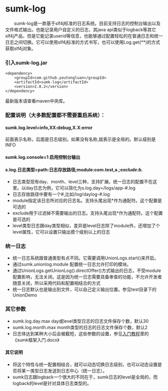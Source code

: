 # sumk-log
&emsp;&emsp;sumk-log是一款基于slf4j标准的日志系统。目前支持日志的控制台输出以及文件格式输出。也能记录用户自定义的日志，其java api类似于logback等其它slf4j产品，但是它能记录userid等信息，也能够通过配置轻松的在普通日志和统一日志之间切换。它可以使用slf4j标准的方式书写，也可以使用Log.get(**)的方式获取slf4j对象。

### 引入sumk-log.jar
```
<dependency>
    <groupId>com.github.youtongluan</groupId>
    <artifactId>sumk-log</artifactId>
    <version>2.8.2</version>
</dependency>
```
最新版本请查看maven中央库。

### 配置说明（大多数配置都不需要重启系统）：


#### sumk.log.level=info,XX:debug,X.X:error
前面表示名称，后面是日志级别。如果没有名称,就表示是全局的。默认级别是INFO

#### sumk.log.console=1 启用控制台输出

#### s.log.日志类型=path:日志存放路径;module:com.test,a.*;exclude:b.*
* 日志类型现有day、month、level三种，支持扩展。统一日志的配置不在这里。以day日志为例，它可以简化为s.log.day=/logs/app-#.log
* 日志存放路径中要有一个#,比如/log/daylog-#.log
* module指定该日志所对应的日志名。支持头尾出现*作为通配符。这个配置是可选的
* exclude用于过滤掉不需要输出的日志。支持头尾出现*作为通配符。这个配置是可选的
* level类型日志跟day类型相似，差异是level日志除了module外，还增加了个level属性，它可以设置只输出摸个级别以上的日志

### 统一日志
* 统一日志系统跟普通类型有点不同。它需要调用UnionLogs.start()来开启。
* 通过sumk.unionlog.module 配置统一日志允许打印的模块。
* 通过UnionLogs.getUnionLog().directOffer()方式输出的日志，不受module配置影响，无法关闭。这是因为统一日志需要具备审查的功能，不允许开发者随意关闭，所以采用代码和配置相结合的方式
* 统一日志默认也是输出到文件，可以自己定义输出位置。参见test目录下的UnionDemo

### 其它参数
* sumk.log.day.max day或level类型日志的日志文件保存个数，默认30
* sumk.log.month.max month类型的日志的日志文件保存个数，默认2
* 日志体达到某种大小后会被截短，这些参数的设置，参见[入门教程](https://github.com/youtongluan/sumk-server-demo)里的《sumk框架入门.docx》


#### 其它说明
* 将这个特性与统一配置相结合，就可以动态切换日志级别，也可以动态设置是否将某一类型日志发送到日志中心（统一日志）。
* sumk日志跟logback一个很大的不同在于，sumk日志的level是全局的，而logback的level是针对具体日志类型的。


